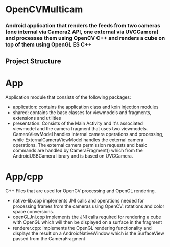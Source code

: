 # OpenCVMulticam

### Android application that renders the feeds from two cameras (one internal via Camera2 API, one external via UVCCamera) and processes them using OpenCV C++ and renders a cube on top of them using OpenGL ES C++

## Project Structure

# App

Application module that consists of the following packages:

- application: contains the application class and koin injection modules
- shared: contains the base classes for viewmodels and fragments, extensions and utilities
- presentation: Consists of the Main Activity and it's associated viewmodel and the camera fragment
  that uses two viewmodels. CameraViewModel handles internal camera operations and processing, while
  ExternalCameraViewModel handles the external camera operations. The external camera permission
  requests and basic commands are handled by CameraFragment() which from the AndroidUSBCamera
  library and is based on UVCCamera.

# App/cpp

C++ Files that are used for OpenCV processing and OpenGL rendering.

- native-lib.cpp implements JNI calls and operations needed for processing frames from the cameras
  using OpenCV: rotations and color space conversions.
- openGLJni.cpp implements the JNI calls required for rendering a cube with OpenGL which will then
  be displayed on a surface in the fragment
- renderer.cpp: implements the OpenGL rendering functionality and displays the result on a
  AndroidNativeWindow which is the SurfaceView passed from the CameraFragment 